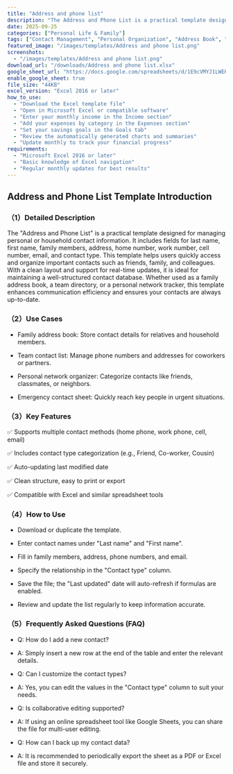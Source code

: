 ```yaml
---
title: "Address and phone list"
description: "The Address and Phone List is a practical template designed for managing personal or household contact information."
date: 2025-09-25
categories: ["Personal Life & Family"]
tags: ["Contact Management", "Personal Organization", "Address Book", "Phone List"]
featured_image: "/images/templates/Address and phone list.png"
screenshots:
  - "/images/templates/Address and phone list.png"
download_url: "/downloads/Address and phone list.xlsx"
google_sheet_url: "https://docs.google.com/spreadsheets/d/1E9cVMYJ1LWEKt5eJJTAhKihLaMprX2149OmZSnABngg/edit?usp=sharing"
enable_google_sheet: true
file_size: "44KB"
excel_version: "Excel 2016 or later"
how_to_use:
  - "Download the Excel template file"
  - "Open in Microsoft Excel or compatible software"
  - "Enter your monthly income in the Income section"
  - "Add your expenses by category in the Expenses section"
  - "Set your savings goals in the Goals tab"
  - "Review the automatically generated charts and summaries"
  - "Update monthly to track your financial progress"
requirements:
  - "Microsoft Excel 2016 or later"
  - "Basic knowledge of Excel navigation"
  - "Regular monthly updates for best results"
---
```


## Address and Phone List Template Introduction
### （1）Detailed Description
The "Address and Phone List" is a practical template designed for managing personal or household contact information. It includes fields for last name, first name, family members, address, home number, work number, cell number, email, and contact type. This template helps users quickly access and organize important contacts such as friends, family, and colleagues. With a clean layout and support for real-time updates, it is ideal for maintaining a well-structured contact database. Whether used as a family address book, a team directory, or a personal network tracker, this template enhances communication efficiency and ensures your contacts are always up-to-date.

### （2）Use Cases
- Family address book: Store contact details for relatives and household members.

- Team contact list: Manage phone numbers and addresses for coworkers or partners.

- Personal network organizer: Categorize contacts like friends, classmates, or neighbors.

- Emergency contact sheet: Quickly reach key people in urgent situations.

### （3）Key Features
✅ Supports multiple contact methods (home phone, work phone, cell, email)

✅ Includes contact type categorization (e.g., Friend, Co-worker, Cousin)

✅ Auto-updating last modified date

✅ Clean structure, easy to print or export

✅ Compatible with Excel and similar spreadsheet tools

### （4）How to Use
- Download or duplicate the template.

- Enter contact names under "Last name" and "First name".

- Fill in family members, address, phone numbers, and email.

- Specify the relationship in the "Contact type" column.

- Save the file; the "Last updated" date will auto-refresh if formulas are enabled.

- Review and update the list regularly to keep information accurate.

### （5）Frequently Asked Questions (FAQ)
- Q: How do I add a new contact?
- A: Simply insert a new row at the end of the table and enter the relevant details.

- Q: Can I customize the contact types?
- A: Yes, you can edit the values in the "Contact type" column to suit your needs.

- Q: Is collaborative editing supported?
- A: If using an online spreadsheet tool like Google Sheets, you can share the file for multi-user editing.

- Q: How can I back up my contact data?
- A: It is recommended to periodically export the sheet as a PDF or Excel file and store it securely.
